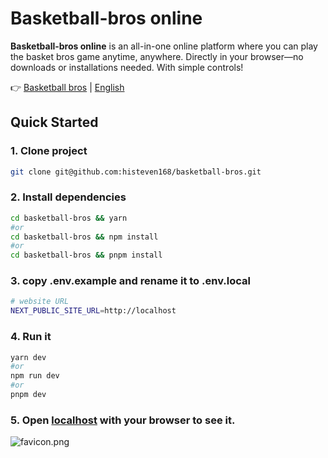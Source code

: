# Basketball-bros online
**Basketball-bros online** is an all-in-one online platform where you can play the basket bros game anytime, anywhere. Directly in your browser—no downloads or installations needed. With simple controls!

👉 [Basketball bros](https://basketball-bros.online) | [English]([[https://github.com/histeven168/basketball-bros/blob/main/README.md](https://github.com/histeven168/basketball-bros/edit/main/README.md)](https://github.com/histeven168/basketball-bros/edit/main/README.md))


## Quick Started

### 1. Clone project

```bash
git clone git@github.com:histeven168/basketball-bros.git
```

### 2. Install dependencies

```bash
cd basketball-bros && yarn
#or
cd basketball-bros && npm install
#or
cd basketball-bros && pnpm install
```

### 3. copy .env.example and rename it to .env.local

```bash
# website URL
NEXT_PUBLIC_SITE_URL=http://localhost

```

### 4. Run it

```bash
yarn dev
#or
npm run dev
#or
pnpm dev
```

### 5. Open [localhost](localhost) with your browser to see it.
![favicon.png](https://basketball-bros.online/images/logo.webp)
